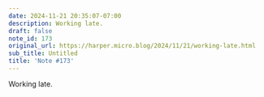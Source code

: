 ```yaml
---
date: 2024-11-21 20:35:07-07:00
description: Working late.
draft: false
note_id: 173
original_url: https://harper.micro.blog/2024/11/21/working-late.html
sub_title: Untitled
title: 'Note #173'
---
```


Working late.